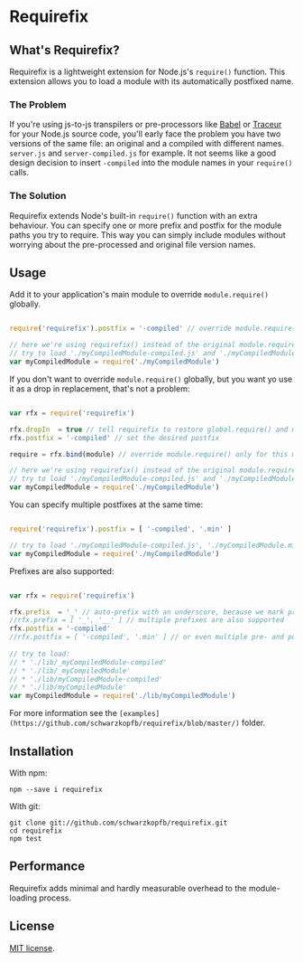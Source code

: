 # Requirefix

## What's Requirefix?

Requirefix is a lightweight extension for Node.js's `require()` function. This extension allows you to load a module with its automatically postfixed name.

### The Problem

If you're using js-to-js transpilers or pre-processors like [Babel](https://babeljs.io/) or [Traceur](https://github.com/google/traceur-compiler) for your Node.js source code, you'll early face the problem you have two versions of the same file: an original and a compiled with different names.
`server.js` and `server-compiled.js` for example. It not seems like a good design decision to insert `-compiled` into the module names in your `require()` calls.

### The Solution

Requirefix extends Node's built-in `require()` function with an extra behaviour. You can specify one or more prefix and postfix for the module paths you try to require. This way you can simply include modules without worrying about the pre-processed and original file version names.

## Usage

Add it to your application's main module to override `module.require()` globally. 

```js

require('requirefix').postfix = '-compiled' // override module.require() and set the desired postfix in one line

// here we're using requirefix() instead of the original module.require()
// try to load './myCompiledModule-compiled.js' and './myCompiledModule.js'
var myCompiledModule = require('./myCompiledModule')

```

If you don't want to override `module.require()` globally, but you want yo use it as a drop in replacement, that's not a problem:
 
```js

var rfx = require('requirefix')

rfx.dropIn  = true // tell requirefix to restore global.require() and module.require() to the original, built-in require() function 
rfx.postfix = '-compiled' // set the desired postfix

require = rfx.bind(module) // override module.require() only for this module

// here we're using requirefix() instead of the original module.require()
// try to load './myCompiledModule-compiled.js' and './myCompiledModule.js'
var myCompiledModule = require('./myCompiledModule')

```

You can specify multiple postfixes at the same time:

```js

require('requirefix').postfix = [ '-compiled', '.min' ]

// try to load './myCompiledModule-compiled.js', './myCompiledModule.min.js' and './myCompiledModule.js'
var myCompiledModule = require('./myCompiledModule') 

```

Prefixes are also supported:

```js

var rfx = require('requirefix')

rfx.prefix  = '_' // auto-prefix with an underscore, because we mark private modules with it, for example
//rfx.prefix = [ '_', '__' ] // multiple prefixes are also supported
rfx.postfix = '-compiled'
//rfx.postfix = [ '-compiled', '.min' ] // or even multiple pre- and post fixes at the same time
 
// try to load:
// * './lib/_myCompiledModule-compiled'
// * './lib/_myCompiledModule'
// * './lib/myCompiledModule-compiled'
// * './lib/myCompiledModule'
var myCompiledModule = require('./lib/myCompiledModule')

```

For more information see the `[examples](https://github.com/schwarzkopfb/requirefix/blob/master/)` folder.

## Installation

With npm:

    npm --save i requirefix
    
With git:
    
    git clone git://github.com/schwarzkopfb/requirefix.git
    cd requirefix
    npm test
    
## Performance

Requirefix adds minimal and hardly measurable overhead to the module-loading process.

## License

[MIT license](LICENSE).